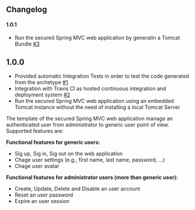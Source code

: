 <!--
Copyright 2017 Alexander Perucci

Licensed under the Apache License, Version 2.0 (the "License");
you may not use this file except in compliance with the License.
You may obtain a copy of the License at

  http://www.apache.org/licenses/LICENSE-2.0

Unless required by applicable law or agreed to in writing, software
distributed under the License is distributed on an "AS IS" BASIS,
WITHOUT WARRANTIES OR CONDITIONS OF ANY KIND, either express or implied.
See the License for the specific language governing permissions and
limitations under the License.
-->
Changelog
---------

#### 1.0.1

* Run the secured Spring MVC web application by generatin a Tomcat Bundle [#3](https://github.com/alexander-perucci/spring-grow/issues/3) 

## 1.0.0

* Provided automatic Integration Tests in order to test the code generated from the archetype [#1](https://github.com/alexander-perucci/spring-grow/issues/1)  
* Integration with Travis CI as hosted continuous integration and deployment system [#2](https://github.com/alexander-perucci/spring-grow/issues/2)  
* Run the secured Spring MVC web application using an embedded Tomcat instance without the need of installing a local Tomcat Server

The template of the secured Spring MVC web application manage an authenticated user from administrator to generic user point of view. Supported features are:

__Functional features for generic users:__
* Sig up, Sig in, Sig out on the web application
* Chage user settings (e.g., first name, last name, password, ...)
* Chage user avatar

__Functional features for administrator users (more than generic user):__
* Create, Update, Delete and Disable an user account
* Reset an user password
* Expire an user session